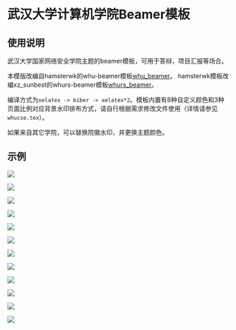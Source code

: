 # 武汉大学计算机学院Beamer模板

## 使用说明
武汉大学国家网络安全学院主题的beamer模板，可用于答辩，项目汇报等场合。

本模版改编自hamsterwk的whu-beamer模板[whu_beamer](https://github.com/hamsterwk/whucs-beamer)。
hamsterwk模板改编xz_sunbest的whurs-beamer模板[whurs_beamer](https://github.com/xzsunbest/whurs-beamer)。

编译方式为`xelatex -> biber -> xelatex*2`。模板内置有8种自定义颜色和3种页面比例对应背景水印排布方式，请自行根据需求修改文件使用（详情请参见`whucse.tex`）。

如果来自其它学院，可以替换院徽水印，并更换主题颜色。

## 示例

![](/picture/test-1.png)

![](/picture/test-2.png)

![](/picture/test-3.png)

![](/picture/test-4.png)

![](/picture/test-5.png)

![](/picture/test-6.png)

![](/picture/test-7.png)

![](/picture/test-8.png)

![](/picture/test-9.png)

![](/picture/test-10.png)

![](/picture/test-11.png)

![](/picture/test-12.png)

